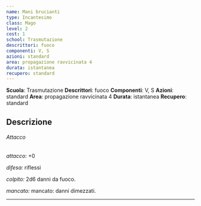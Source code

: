 ```yaml
---
name: Mani brucianti
type: Incantesimo
class: Mago
level: 2
cost: 1
school: Trasmutazione
descrittori: fuoco
componenti: V, S
azioni: standard
area: propagazione ravvicinata 4
durata: istantanea
recupero: standard
---
```

**Scuola**: Trasmutazione
**Descrittori**: fuoco
**Componenti**: V, S
**Azioni**: standard
**Area**: propagazione ravvicinata 4
**Durata**: istantanea
**Recupero**: standard

**Descrizione**
-

###### Attacco

*attacco:* +0

*difesa:* riflessi

*colpito:* 2d6 danni da fuoco.

*mancato:* mancato: danni dimezzati.

---